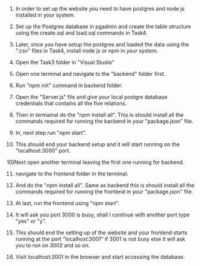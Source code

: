 1) In order to set up the website you need to have postgres and node js installed in your system.

2) Set up the Postgres database in pgadmin and create the table structure using the create.sql
and load.sql commands in Task4.

2) Later, once you have setup the postgres and loaded the data using the ".csv" files in Task4,
install node js or npm in your system.

3) Open the Task3 folder in "Visual Studio"

4) Open one terminal and navigate to the "backend" folder first.

5) Run "npm init" command in backend folder.

6) Open the "Server.js" file and give your local postgre database credentials
that contains all the five relations.

7) Then in termainal do the "npm install all". This is should install all the commands required for running
the backend in your "package.json" file.

8) In, next step run "npm start".

9) This should end your backend setup and it will start running on the "localhost:3000" port.

10)Next open another terminal leaving the first one running for backend.

11) navigate to the frontend folder in the terminal.

12) And do the "npm install all". Same as backend this is should install all the commands required for running
the frontend in your "package.json" file.

13) At last, run the frontend using "npm start".

14) It will ask you port 3000 is busy, shall I continue with another port type "yes" or "y".

15) This should end the setting up of the website and your frontend starts running at the port "localhost:3001" if
3001 is not busy else it will ask you to run on 3002 and so on.

16) Visit localhost:3001 in the browser and start accessing the database.
